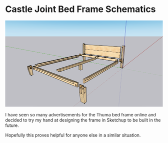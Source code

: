 # Castle Joint Bed Frame Schematics
![Bed Frame Sketchup Image](images/BF_View1.png)


I have seen so many advertisements for the Thuma bed frame online and decided to try my hand at designing the frame in Sketchup to be built in the future. 

Hopefully this proves helpful for anyone else in a similar situation.